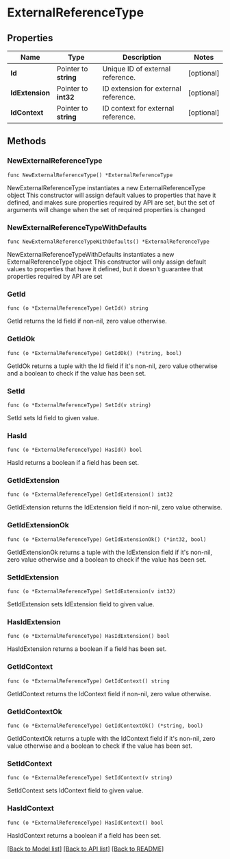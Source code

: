 # ExternalReferenceType

## Properties

Name | Type | Description | Notes
------------ | ------------- | ------------- | -------------
**Id** | Pointer to **string** | Unique ID of external reference. | [optional] 
**IdExtension** | Pointer to **int32** | ID extension for external reference. | [optional] 
**IdContext** | Pointer to **string** | ID context for external reference. | [optional] 

## Methods

### NewExternalReferenceType

`func NewExternalReferenceType() *ExternalReferenceType`

NewExternalReferenceType instantiates a new ExternalReferenceType object
This constructor will assign default values to properties that have it defined,
and makes sure properties required by API are set, but the set of arguments
will change when the set of required properties is changed

### NewExternalReferenceTypeWithDefaults

`func NewExternalReferenceTypeWithDefaults() *ExternalReferenceType`

NewExternalReferenceTypeWithDefaults instantiates a new ExternalReferenceType object
This constructor will only assign default values to properties that have it defined,
but it doesn't guarantee that properties required by API are set

### GetId

`func (o *ExternalReferenceType) GetId() string`

GetId returns the Id field if non-nil, zero value otherwise.

### GetIdOk

`func (o *ExternalReferenceType) GetIdOk() (*string, bool)`

GetIdOk returns a tuple with the Id field if it's non-nil, zero value otherwise
and a boolean to check if the value has been set.

### SetId

`func (o *ExternalReferenceType) SetId(v string)`

SetId sets Id field to given value.

### HasId

`func (o *ExternalReferenceType) HasId() bool`

HasId returns a boolean if a field has been set.

### GetIdExtension

`func (o *ExternalReferenceType) GetIdExtension() int32`

GetIdExtension returns the IdExtension field if non-nil, zero value otherwise.

### GetIdExtensionOk

`func (o *ExternalReferenceType) GetIdExtensionOk() (*int32, bool)`

GetIdExtensionOk returns a tuple with the IdExtension field if it's non-nil, zero value otherwise
and a boolean to check if the value has been set.

### SetIdExtension

`func (o *ExternalReferenceType) SetIdExtension(v int32)`

SetIdExtension sets IdExtension field to given value.

### HasIdExtension

`func (o *ExternalReferenceType) HasIdExtension() bool`

HasIdExtension returns a boolean if a field has been set.

### GetIdContext

`func (o *ExternalReferenceType) GetIdContext() string`

GetIdContext returns the IdContext field if non-nil, zero value otherwise.

### GetIdContextOk

`func (o *ExternalReferenceType) GetIdContextOk() (*string, bool)`

GetIdContextOk returns a tuple with the IdContext field if it's non-nil, zero value otherwise
and a boolean to check if the value has been set.

### SetIdContext

`func (o *ExternalReferenceType) SetIdContext(v string)`

SetIdContext sets IdContext field to given value.

### HasIdContext

`func (o *ExternalReferenceType) HasIdContext() bool`

HasIdContext returns a boolean if a field has been set.


[[Back to Model list]](../README.md#documentation-for-models) [[Back to API list]](../README.md#documentation-for-api-endpoints) [[Back to README]](../README.md)


